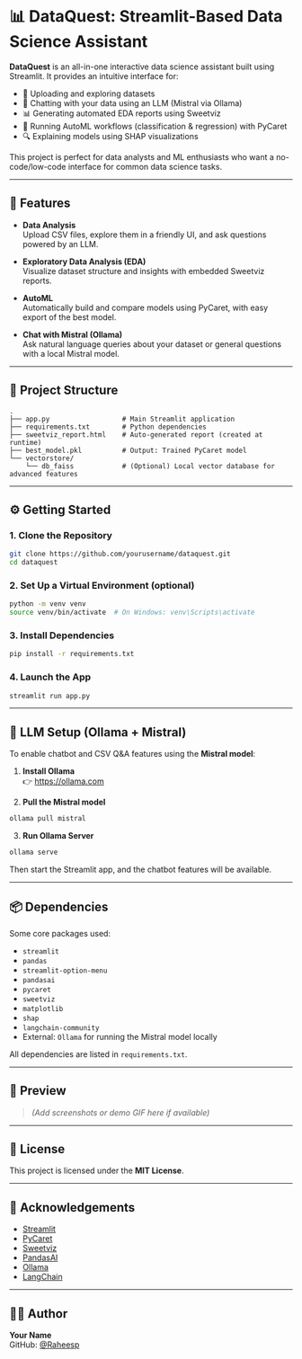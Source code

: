 # 📊 DataQuest: Streamlit-Based Data Science Assistant

**DataQuest** is an all-in-one interactive data science assistant built using Streamlit. It provides an intuitive interface for:

- 📂 Uploading and exploring datasets  
- 💬 Chatting with your data using an LLM (Mistral via Ollama)  
- 📊 Generating automated EDA reports using Sweetviz  
- 🤖 Running AutoML workflows (classification & regression) with PyCaret  
- 🔍 Explaining models using SHAP visualizations  

This project is perfect for data analysts and ML enthusiasts who want a no-code/low-code interface for common data science tasks.

---

## 🚀 Features

- **Data Analysis**  
  Upload CSV files, explore them in a friendly UI, and ask questions powered by an LLM.

- **Exploratory Data Analysis (EDA)**  
  Visualize dataset structure and insights with embedded Sweetviz reports.

- **AutoML**  
  Automatically build and compare models using PyCaret, with easy export of the best model.

- **Chat with Mistral (Ollama)**  
  Ask natural language queries about your dataset or general questions with a local Mistral model.

---

## 🧱 Project Structure

```
.
├── app.py                  # Main Streamlit application
├── requirements.txt        # Python dependencies
├── sweetviz_report.html    # Auto-generated report (created at runtime)
├── best_model.pkl          # Output: Trained PyCaret model
└── vectorstore/
    └── db_faiss            # (Optional) Local vector database for advanced features
```

---

## ⚙️ Getting Started

### 1. Clone the Repository

```bash
git clone https://github.com/yourusername/dataquest.git
cd dataquest
```

### 2. Set Up a Virtual Environment (optional)

```bash
python -m venv venv
source venv/bin/activate  # On Windows: venv\Scripts\activate
```

### 3. Install Dependencies

```bash
pip install -r requirements.txt
```

### 4. Launch the App

```bash
streamlit run app.py
```

---

## 🧠 LLM Setup (Ollama + Mistral)

To enable chatbot and CSV Q&A features using the **Mistral model**:

1. **Install Ollama**  
   👉 https://ollama.com

2. **Pull the Mistral model**

```bash
ollama pull mistral
```

3. **Run Ollama Server**

```bash
ollama serve
```

Then start the Streamlit app, and the chatbot features will be available.

---

## 📦 Dependencies

Some core packages used:

- `streamlit`
- `pandas`
- `streamlit-option-menu`
- `pandasai`
- `pycaret`
- `sweetviz`
- `matplotlib`
- `shap`
- `langchain-community`
- External: `Ollama` for running the Mistral model locally

All dependencies are listed in `requirements.txt`.

---

## 📸 Preview

> _(Add screenshots or demo GIF here if available)_

---

## 📄 License

This project is licensed under the **MIT License**.

---

## 🙌 Acknowledgements

- [Streamlit](https://streamlit.io)
- [PyCaret](https://pycaret.org)
- [Sweetviz](https://github.com/fbdesignpro/sweetviz)
- [PandasAI](https://github.com/gventuri/pandas-ai)
- [Ollama](https://ollama.com)
- [LangChain](https://www.langchain.com)

---

## 👨‍💻 Author

**Your Name**  
GitHub: [@Raheesp](https://github.com/Raheesp)
